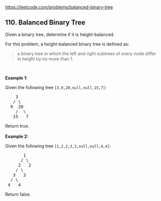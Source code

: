https://leetcode.com/problems/balanced-binary-tree

## 110. Balanced Binary Tree

<div><p>Given a binary tree, determine if it is height-balanced.</p>
<p>For this problem, a height-balanced binary tree is defined as:</p>
<blockquote>
<p>a binary tree in which the left and right subtrees of <em>every</em> node differ in height by no more than 1.</p>
</blockquote>
<p> </p>
<p><strong>Example 1:</strong></p>
<p>Given the following tree <code>[3,9,20,null,null,15,7]</code>:</p>
<pre>    3
   / \
  9  20
    /  \
   15   7</pre>
<p>Return true.<br/>
<br/>
<strong>Example 2:</strong></p>
<p>Given the following tree <code>[1,2,2,3,3,null,null,4,4]</code>:</p>
<pre>       1
      / \
     2   2
    / \
   3   3
  / \
 4   4
</pre>
<p>Return false.</p>
</div>
